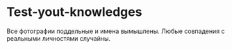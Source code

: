 # Test-yout-knowledges
Все фотографии поддельные и имена вымышлены. Любые совпадения с реальными личностями случайны.
